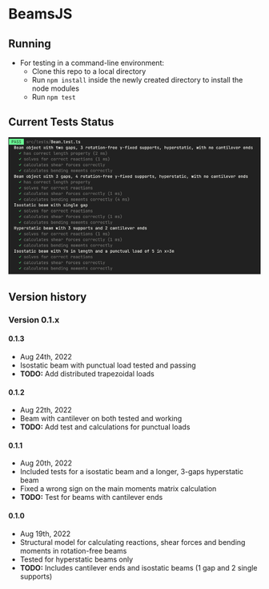 # BeamsJS

## Running
- For testing in a command-line environment:
  - Clone this repo to a local directory
  - Run `npm install` inside the newly created directory to install the node modules 
  - Run `npm test`

## Current Tests Status
![TestStatus](./src/tests/img/testStatus.png)

## Version history
### Version 0.1.x

#### 0.1.3
- Aug 24th, 2022
- Isostatic beam with punctual load tested and passing 
- **TODO:** Add distributed trapezoidal loads

#### 0.1.2
- Aug 22th, 2022
- Beam with cantilever on both tested and working
- **TODO:** Add test and calculations for punctual loads

#### 0.1.1
- Aug 20th, 2022
- Included tests for a isostatic beam and a longer, 3-gaps hyperstatic beam 
- Fixed a wrong sign on the main moments matrix calculation
- **TODO:** Test for beams with cantilever ends 

#### 0.1.0
- Aug 19th, 2022
- Structural model for calculating reactions, shear forces and bending moments in rotation-free beams
- Tested for hyperstatic beams only
- **TODO:** Includes cantilever ends and isostatic beams (1 gap and 2 single supports)
